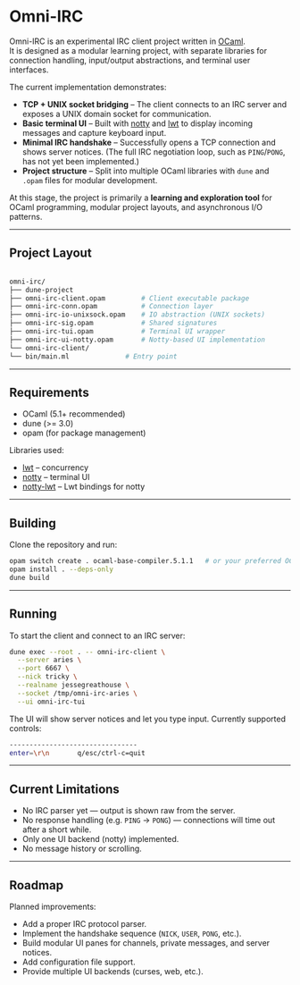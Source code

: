 # Omni-IRC

Omni-IRC is an experimental IRC client project written in [OCaml](https://ocaml.org/).  
It is designed as a modular learning project, with separate libraries for connection handling, input/output abstractions, and terminal user interfaces.

The current implementation demonstrates:

- **TCP + UNIX socket bridging** – The client connects to an IRC server and exposes a UNIX domain socket for communication.
- **Basic terminal UI** – Built with [notty](https://github.com/pqwy/notty) and [lwt](https://github.com/ocsigen/lwt) to display incoming messages and capture keyboard input.
- **Minimal IRC handshake** – Successfully opens a TCP connection and shows server notices. (The full IRC negotiation loop, such as `PING`/`PONG`, has not yet been implemented.)
- **Project structure** – Split into multiple OCaml libraries with `dune` and `.opam` files for modular development.

At this stage, the project is primarily a **learning and exploration tool** for OCaml programming, modular project layouts, and asynchronous I/O patterns.

---

## Project Layout

```sh

omni-irc/
├── dune-project
├── omni-irc-client.opam         # Client executable package
├── omni-irc-conn.opam           # Connection layer
├── omni-irc-io-unixsock.opam    # IO abstraction (UNIX sockets)
├── omni-irc-sig.opam            # Shared signatures
├── omni-irc-tui.opam            # Terminal UI wrapper
├── omni-irc-ui-notty.opam       # Notty-based UI implementation
└── omni-irc-client/
└── bin/main.ml              # Entry point

````

---

## Requirements

- OCaml (5.1+ recommended)
- dune (>= 3.0)
- opam (for package management)

Libraries used:

- [lwt](https://github.com/ocsigen/lwt) – concurrency
- [notty](https://github.com/pqwy/notty) – terminal UI
- [notty-lwt](https://github.com/pqwy/notty) – Lwt bindings for notty

---

## Building

Clone the repository and run:

```sh
opam switch create . ocaml-base-compiler.5.1.1   # or your preferred OCaml version
opam install . --deps-only
dune build
````

---

## Running

To start the client and connect to an IRC server:

```sh
dune exec --root . -- omni-irc-client \
  --server aries \
  --port 6667 \
  --nick tricky \
  --realname jessegreathouse \
  --socket /tmp/omni-irc-aries \
  --ui omni-irc-tui
```

The UI will show server notices and let you type input.
Currently supported controls:

```sh
--------------------------------
enter=\r\n       q/esc/ctrl-c=quit
```

---

## Current Limitations

- No IRC parser yet — output is shown raw from the server.
- No response handling (e.g. `PING` → `PONG`) — connections will time out after a short while.
- Only one UI backend (notty) implemented.
- No message history or scrolling.

---

## Roadmap

Planned improvements:

- Add a proper IRC protocol parser.
- Implement the handshake sequence (`NICK`, `USER`, `PONG`, etc.).
- Build modular UI panes for channels, private messages, and server notices.
- Add configuration file support.
- Provide multiple UI backends (curses, web, etc.).
